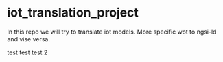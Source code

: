 # iot_translation_project

In this repo we will try to translate iot models. 
More specific wot to ngsi-ld and vise versa. 

test test test 2